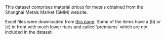This dataset comprises material prices for metals obtained from the Shanghai Metals Market (SMM) website.

Excel files were downloaded from [this page](https://www.metal.com/price/). Some of the items have a (b) or (c) in front with much lower rices and called 'premiums' which are not included in the dataset. 